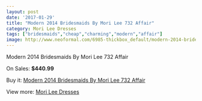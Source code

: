 ```yaml
---
layout: post
date: '2017-01-29'
title: "Modern 2014 Bridesmaids By Mori Lee 732 Affair"
category: Mori Lee Dresses
tags: ["bridesmaids","cheap","charming","modern","affair"]
image: http://www.neoformal.com/6985-thickbox_default/modern-2014-bridesmaids-by-mori-lee-732-affair.jpg
---
```

Modern 2014 Bridesmaids By Mori Lee 732 Affair

On Sales: **$440.99**
<a href="https://www.neoformal.com/en/mori-lee-dresses/2503-modern-2014-bridesmaids-by-mori-lee-732-affair.html"><amp-img layout="responsive" width="600" height="600" src="//www.neoformal.com/6985-thickbox_default/modern-2014-bridesmaids-by-mori-lee-732-affair.jpg" alt="Modern 2014 Bridesmaids By Mori Lee 732 Affair 0" /></a>
<a href="https://www.neoformal.com/en/mori-lee-dresses/2503-modern-2014-bridesmaids-by-mori-lee-732-affair.html"><amp-img layout="responsive" width="600" height="600" src="//www.neoformal.com/6986-thickbox_default/modern-2014-bridesmaids-by-mori-lee-732-affair.jpg" alt="Modern 2014 Bridesmaids By Mori Lee 732 Affair 1" /></a>

Buy it: [Modern 2014 Bridesmaids By Mori Lee 732 Affair](https://www.neoformal.com/en/mori-lee-dresses/2503-modern-2014-bridesmaids-by-mori-lee-732-affair.html "Modern 2014 Bridesmaids By Mori Lee 732 Affair")

View more: [Mori Lee Dresses](https://www.neoformal.com/en/22-mori-lee-dresses "Mori Lee Dresses")